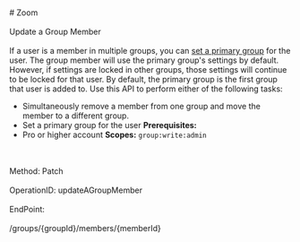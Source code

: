 <br>#     Zoom</br>
<br>Update a Group Member</br>
<br>If a user is a member in multiple groups, you can [set a primary group](https://support.zoom.us/hc/en-us/articles/204519819-Group-Management-#h_d07c7dcd-4fd8-485a-b5fe-a322e8d21c09) for the user. The group member will use the primary group's settings by default. However, if settings are locked in other groups, those settings will continue to be locked for that user. By default, the primary group is the first group that user is added to.
Use this API to perform either of the following tasks:
* Simultaneously remove a member from one group and move the member to a different group.
* Set a primary group for the user
**Prerequisites:** 
* Pro or higher account **Scopes:** `group:write:admin`
</br>
<br>Method: Patch</br>
<br>OperationID: updateAGroupMember</br>
<br>EndPoint:</br>
<br>/groups/{groupId}/members/{memberId}</br>
